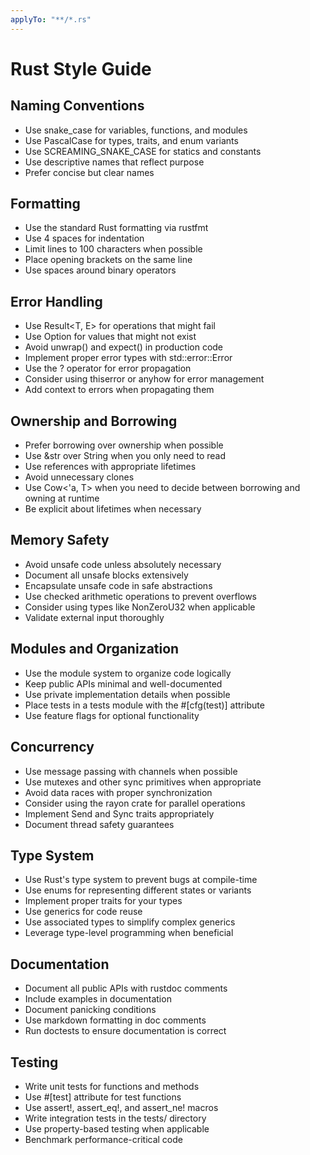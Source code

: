 ```yaml
---
applyTo: "**/*.rs"
---
```

# Rust Style Guide

## Naming Conventions
- Use snake_case for variables, functions, and modules
- Use PascalCase for types, traits, and enum variants
- Use SCREAMING_SNAKE_CASE for statics and constants
- Use descriptive names that reflect purpose
- Prefer concise but clear names

## Formatting
- Use the standard Rust formatting via rustfmt
- Use 4 spaces for indentation
- Limit lines to 100 characters when possible
- Place opening brackets on the same line
- Use spaces around binary operators

## Error Handling
- Use Result<T, E> for operations that might fail
- Use Option<T> for values that might not exist
- Avoid unwrap() and expect() in production code
- Implement proper error types with std::error::Error
- Use the ? operator for error propagation
- Consider using thiserror or anyhow for error management
- Add context to errors when propagating them

## Ownership and Borrowing
- Prefer borrowing over ownership when possible
- Use &str over String when you only need to read
- Use references with appropriate lifetimes
- Avoid unnecessary clones
- Use Cow<'a, T> when you need to decide between borrowing and owning at runtime
- Be explicit about lifetimes when necessary

## Memory Safety
- Avoid unsafe code unless absolutely necessary
- Document all unsafe blocks extensively
- Encapsulate unsafe code in safe abstractions
- Use checked arithmetic operations to prevent overflows
- Consider using types like NonZeroU32 when applicable
- Validate external input thoroughly

## Modules and Organization
- Use the module system to organize code logically
- Keep public APIs minimal and well-documented
- Use private implementation details when possible
- Place tests in a tests module with the #[cfg(test)] attribute
- Use feature flags for optional functionality

## Concurrency
- Use message passing with channels when possible
- Use mutexes and other sync primitives when appropriate
- Avoid data races with proper synchronization
- Consider using the rayon crate for parallel operations
- Implement Send and Sync traits appropriately
- Document thread safety guarantees

## Type System
- Use Rust's type system to prevent bugs at compile-time
- Use enums for representing different states or variants
- Implement proper traits for your types
- Use generics for code reuse
- Use associated types to simplify complex generics
- Leverage type-level programming when beneficial

## Documentation
- Document all public APIs with rustdoc comments
- Include examples in documentation
- Document panicking conditions
- Use markdown formatting in doc comments
- Run doctests to ensure documentation is correct

## Testing
- Write unit tests for functions and methods
- Use #[test] attribute for test functions
- Use assert!, assert_eq!, and assert_ne! macros
- Write integration tests in the tests/ directory
- Use property-based testing when applicable
- Benchmark performance-critical code
